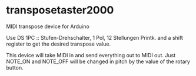 # transposetaster2000
MIDI transpose device for Arduino

Use  DS 1PC :: Stufen-Drehschalter, 1 Pol, 12 Stellungen Printk. and a shift register to get the desired transpose value.

This device will take MIDI in and send everything out to MIDI out. Just NOTE_ON and NOTE_OFF will be changed in pitch by the value of the rotary button.
